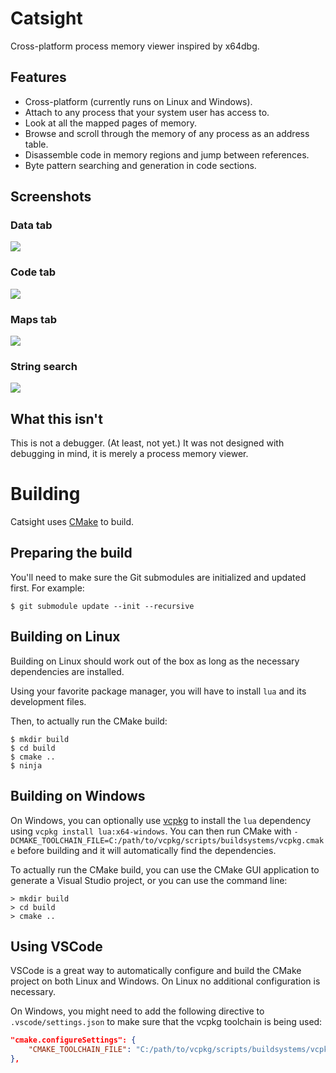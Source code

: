 # Catsight
Cross-platform process memory viewer inspired by x64dbg.

## Features
* Cross-platform (currently runs on Linux and Windows).
* Attach to any process that your system user has access to.
* Look at all the mapped pages of memory.
* Browse and scroll through the memory of any process as an address table.
* Disassemble code in memory regions and jump between references.
* Byte pattern searching and generation in code sections.

## Screenshots
### Data tab
![](https://missdev.nl/catsight4.png)

### Code tab
![](https://missdev.nl/catsight5.png)

### Maps tab
![](https://missdev.nl/catsight6.png)

### String search
![](https://missdev.nl/catsight7.png)

## What this isn't
This is not a debugger. (At least, not yet.) It was not designed with debugging in mind, it is merely a process memory viewer.

# Building
Catsight uses [CMake](https://cmake.org/) to build.

## Preparing the build
You'll need to make sure the Git submodules are initialized and updated first. For example:

```
$ git submodule update --init --recursive
```

## Building on Linux
Building on Linux should work out of the box as long as the necessary dependencies are installed.

Using your favorite package manager, you will have to install `lua` and its development files.

Then, to actually run the CMake build:
```
$ mkdir build
$ cd build
$ cmake ..
$ ninja
```

## Building on Windows
On Windows, you can optionally use [vcpkg](https://github.com/Microsoft/vcpkg) to install the `lua` dependency using `vcpkg install lua:x64-windows`. You can then run CMake with `-DCMAKE_TOOLCHAIN_FILE=C:/path/to/vcpkg/scripts/buildsystems/vcpkg.cmake` before building and it will automatically find the dependencies.

To actually run the CMake build, you can use the CMake GUI application to generate a Visual Studio project, or you can use the command line:
```
> mkdir build
> cd build
> cmake ..
```

## Using VSCode
VSCode is a great way to automatically configure and build the CMake project on both Linux and Windows. On Linux no additional configuration is necessary.

On Windows, you might need to add the following directive to `.vscode/settings.json` to make sure that the vcpkg toolchain is being used:

```json
"cmake.configureSettings": {
	"CMAKE_TOOLCHAIN_FILE": "C:/path/to/vcpkg/scripts/buildsystems/vcpkg.cmake",
},
```
